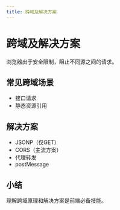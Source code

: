 ```yaml
---
title: 跨域及解决方案
---
```


# 跨域及解决方案

浏览器出于安全限制，阻止不同源之间的请求。

## 常见跨域场景
- 接口请求
- 静态资源引用

## 解决方案
- JSONP（仅GET）
- CORS（主流方案）
- 代理转发
- postMessage

## 小结
理解跨域原理和解决方案是前端必备技能。 